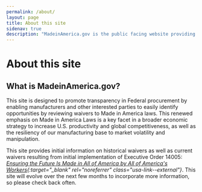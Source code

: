 ```yaml
---
permalink: /about/
layout: page
title: About this site
sidenav: true
description: "MadeinAmerica.gov is the public facing website providing information about Executive Order 14005: Ensuring the Future is Made in America by All of America’s Workers."
---
```


# About this site

## What is MadeinAmerica.gov?

This site is designed to promote transparency in Federal procurement by enabling manufacturers and other interested parties to easily identify opportunities by reviewing waivers to Made in America laws.  This renewed emphasis on Made in America Laws is a key facet in a broader economic strategy to increase U.S. productivity and global competitiveness, as well as the resiliency of our manufacturing base to market volatility and manipulation.

This site provides initial information on historical waivers as well as current waivers resulting from initial implementation of Executive Order 14005: *[Ensuring the Future Is Made in All of America by All of America's Workers](https://www.whitehouse.gov/briefing-room/presidential-actions/2021/01/25/executive-order-on-ensuring-the-future-is-made-in-all-of-america-by-all-of-americas-workers/){:target="_blank" rel="noreferrer" class="usa-link--external"}*.  This site will evolve over the next few months to incorporate more information, so please check back often.
